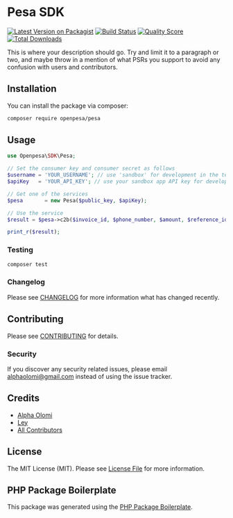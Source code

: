 # Pesa SDK

[![Latest Version on Packagist](https://img.shields.io/packagist/v/openpesa/pesa.svg?style=flat-square)](https://packagist.org/packages/openpesa/pesa)
[![Build Status](https://img.shields.io/travis/openpesa/php-pesa/master.svg?style=flat-square)](https://travis-ci.org/openpesa/php-pesa)
[![Quality Score](https://img.shields.io/scrutinizer/g/openpesa/php-pesa.svg?style=flat-square)](https://scrutinizer-ci.com/g/openpesa/pesa)
[![Total Downloads](https://img.shields.io/packagist/dt/openpesa/pesa.svg?style=flat-square)](https://packagist.org/packages/openpesa/pesa)

This is where your description should go. Try and limit it to a paragraph or two, and maybe throw in a mention of what PSRs you support to avoid any confusion with users and contributors.

## Installation

You can install the package via composer:

```bash
composer require openpesa/pesa
```

## Usage

``` php
use Openpesa\SDK\Pesa;

// Set the consumer key and consumer secret as follows
$username = 'YOUR_USERNAME'; // use 'sandbox' for development in the test environment
$apiKey   = 'YOUR_API_KEY'; // use your sandbox app API key for development in the test environment

// Get one of the services
$pesa       = new Pesa($public_key, $apiKey);

// Use the service
$result = $pesa->c2b($invoice_id, $phone_number, $amount, $reference_id, $shortcode);

print_r($result);
```

### Testing

``` bash
composer test
```

### Changelog

Please see [CHANGELOG](CHANGELOG.md) for more information what has changed recently.

## Contributing

Please see [CONTRIBUTING](CONTRIBUTING.md) for details.

### Security

If you discover any security related issues, please email alphaolomi@gmail.com instead of using the issue tracker.

## Credits

- [Alpha Olomi](https://github.com/openpesa)
- [Ley](https://github.com/leyluj)
- [All Contributors](../../contributors)

## License

The MIT License (MIT). Please see [License File](LICENSE.md) for more information.

## PHP Package Boilerplate

This package was generated using the [PHP Package Boilerplate](https://laravelpackageboilerplate.com).

